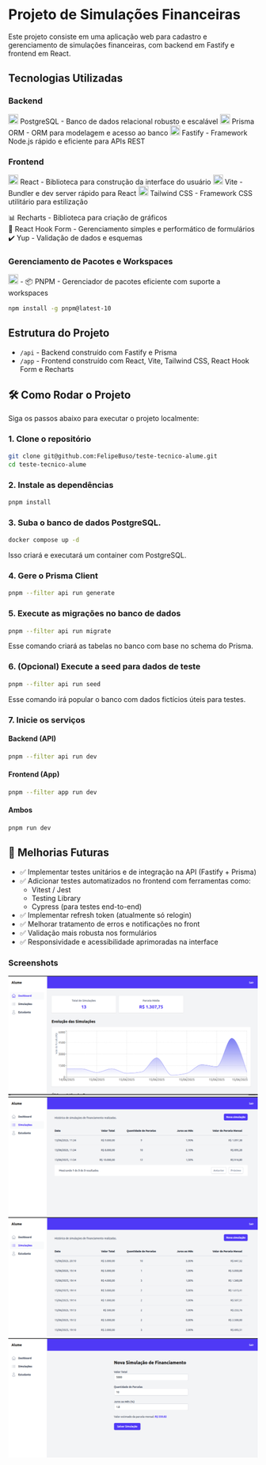 # Projeto de Simulações Financeiras

Este projeto consiste em uma aplicação web para cadastro e gerenciamento de simulações financeiras, com backend em Fastify e frontend em React.

## Tecnologias Utilizadas

### Backend

<img loading="lazy" width="20" height="20" src="https://cdn.jsdelivr.net/gh/devicons/devicon@latest/icons/postgresql/postgresql-original.svg" />
PostgreSQL - Banco de dados relacional robusto e escalável

<img loading="lazy" width="20" height="20" src="https://cdn.jsdelivr.net/gh/devicons/devicon@latest/icons/prisma/prisma-original.svg" />
Prisma ORM - ORM para modelagem e acesso ao banco

<img loading="lazy" width="20" height="20" src="https://cdn.jsdelivr.net/gh/devicons/devicon@latest/icons/fastify/fastify-original.svg" />
Fastify - Framework Node.js rápido e eficiente para APIs REST

### Frontend

<img loading="lazy" width="20" height="20" src="https://cdn.jsdelivr.net/gh/devicons/devicon@latest/icons/react/react-original.svg" />
React - Biblioteca para construção da interface do usuário

<img loading="lazy" width="20" height="20" src="https://cdn.jsdelivr.net/gh/devicons/devicon@latest/icons/vitejs/vitejs-original.svg" />
Vite - Bundler e dev server rápido para React

<img loading="lazy" width="20" height="20" src="https://cdn.jsdelivr.net/gh/devicons/devicon@latest/icons/tailwindcss/tailwindcss-original.svg" />
Tailwind CSS - Framework CSS utilitário para estilização

📊 Recharts - Biblioteca para criação de gráficos<br/>
🧩 React Hook Form - Gerenciamento simples e performático de formulários<br/>
✔️ Yup - Validação de dados e esquemas

### Gerenciamento de Pacotes e Workspaces

<img loading="lazy" width="20" height="20" src="https://cdn.jsdelivr.net/gh/devicons/devicon@latest/icons/pnpm/pnpm-original.svg" />
- 📦 PNPM - Gerenciador de pacotes eficiente com suporte a workspaces

```bash
npm install -g pnpm@latest-10
```

## Estrutura do Projeto

- `/api` - Backend construído com Fastify e Prisma
- `/app` - Frontend construído com React, Vite, Tailwind CSS, React Hook Form e Recharts

## 🛠️ Como Rodar o Projeto

Siga os passos abaixo para executar o projeto localmente:

### 1. Clone o repositório

```bash
git clone git@github.com:FelipeBuso/teste-tecnico-alume.git
cd teste-tecnico-alume
```

### 2. Instale as dependências

```bash
pnpm install
```

### 3. Suba o banco de dados PostgreSQL.

```bash
docker compose up -d
```

Isso criará e executará um container com PostgreSQL.

### 4. Gere o Prisma Client

```bash
pnpm --filter api run generate
```

### 5. Execute as migrações no banco de dados

```bash
pnpm --filter api run migrate
```

Esse comando criará as tabelas no banco com base no schema do Prisma.

### 6. (Opcional) Execute a seed para dados de teste

```bash
pnpm --filter api run seed
```

Esse comando irá popular o banco com dados fictícios úteis para testes.

### 7. Inicie os serviços

#### Backend (API)

```bash
pnpm --filter api run dev
```

#### Frontend (App)

```bash
pnpm --filter app run dev
```

#### Ambos

```bash
pnpm run dev
```

## 🚧 Melhorias Futuras

- ✅ Implementar testes unitários e de integração na API (Fastify + Prisma)
- ✅ Adicionar testes automatizados no frontend com ferramentas como:
  - Vitest / Jest
  - Testing Library
  - Cypress (para testes end-to-end)
- ✅ Implementar refresh token (atualmente só relogin)
- ✅ Melhorar tratamento de erros e notificações no front
- ✅ Validação mais robusta nos formulários
- ✅ Responsividade e acessibilidade aprimoradas na interface

### Screenshots

![Dashboard](image.png)
![Lista de simulações](image-3.png)
![Lista de simulações](image-1.png)
![alt text](image-2.png)

